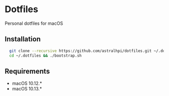 # Dotfiles
Personal dotfiles for macOS

## Installation

```bash
  git clone --recursive https://github.com/astralhpi/dotfiles.git ~/.dotfiles
  cd ~/.dotfiles && ./bootstrap.sh
```

## Requirements

 * macOS 10.12.*
 * macOS 10.13.*
